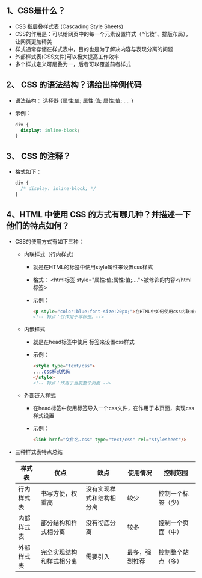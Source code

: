 ## 1、CSS是什么？

- CSS 指层叠样式表 (Cascading Style Sheets)
- CSS的作用是：可以给网页中的每一个元素设置样式（“化妆”、排版布局），让网页更加精美
- 样式通常存储在样式表中，⽬的也是为了解决内容与表现分离的问题
- 外部样式表(CSS⽂件)可以极⼤提⾼⼯作效率
- 多个样式定义可层叠为⼀，后者可以覆盖前者样式

## 2、 CSS 的语法结构？请给出样例代码

- 语法结构： 选择器 {属性:值; 属性:值; 属性:值; .... }

- 示例：

  ```css
  div {
  	display: inline-block;
  }
  ```

  

## 3、 CSS 的注释？ 

- 格式如下：

  ```css
  div {
  	/* display: inline-block; */
  }
  ```

  

## 4、HTML 中使用 CSS 的方式有哪几种？并描述一下他们的特点如何？

- CSS的使用方式有如下三种：

  - 内联样式（行内样式）

    - 就是在HTML的标签中使⽤style属性来设置css样式

    - 格式： <html标签 style="属性:值;属性:值;....">被修饰的内容</html标签>

    - 示例：

      ```html
      <p style="color:blue;font-size:20px;">在HTML中如何使⽤css内联样式</p>
      <!-- 特点：仅作⽤于本标签。-->
      ```

  - 内嵌样式

    - 就是在head标签中使⽤ <style> .... </style> 标签来设置css样式

    - 示例：

      ```html
      <style type="text/css">
      ....css样式代码
      </style>
      <!-- 特点：作⽤于当前整个⻚⾯ -->
      ```

  - 外部链入样式

    - 在head标签中使⽤标签导⼊⼀个css⽂件，在作⽤于本⻚⾯，实现css样式设置

    - 示例：

      ```html
      <link href="⽂件名.css" type="text/css" rel="stylesheet"/>
      ```

- 三种样式表特点总结

  | 样式表 |  优点 |  缺点  | 使⽤情况 |  控制范围 |
  | - | - | - | -| - |
  | ⾏内样式表  | 书写⽅便，权重⾼  |  没有实现样式和结构相分离  | 较少  | 控制⼀个标签（少）|
  | 内部样式表 | 部分结构和样式相分离  | 没有彻底分离 |  较多  | 控制⼀个⻚⾯（中） |
  | 外部样式表 | 完全实现结构和样式相分离  | 需要引⼊  | 最多，强烈推荐 | 控制整个站点（多） |

  
  











